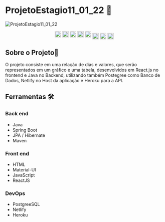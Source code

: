 # ProjetoEstagio11_01_22 📑

![ProjetoEstagio11_01_22 ](https://github.com/root-who/ProjetoEstagio11_01_22/blob/main/)

<p align="center">
<img height="20" alt="JAVA" src="https://img.shields.io/badge/-Java-007396?style=flat-square&logo=java"/>
<img height="20" alt="SPRINGBOOT" src="https://img.shields.io/badge/-Spring-6DB33F?style=flat-square&logo=spring&logoColor=white"/>
<img height="20" alt="JavaScript" src="https://img.shields.io/badge/JavaScript%20-%23F7DF1E.svg?logo=javascript&logoColor=black"/>
<img height="20" alt="REACT" src="https://img.shields.io/badge/-React%20-%2320232a.svg?&style=flat-square&logo=react&logoColor=%2361DAFB"/>
<img height="20" alt="Material-UI" src="https://img.shields.io/badge/Material--UI-0081CB?style=flat-square&logo=material-ui&logoColor=white"/>
<img height="20" align="center" alt="POSTGRES" src="https://img.shields.io/badge/-Postgresql-336791.svg?&style=flat-square&logo=postgresql&logoColor=white"/>
<img height="20" align="center" alt="NETLIFY" src="https://img.shields.io/badge/Netlify-00C7B7?style=for-the-badge&logo=netlify&logoColor=white"/>
<img height=20" align="center" alt="HEROKU" src="https://img.shields.io/badge/Heroku-430098?style=for-the-badge&logo=heroku&logoColor=white"/>
</p>

## Sobre o Projeto📖

O projeto consiste em uma relação de dias e valores, que serão representados em um gráfico e uma tabela, desenvolvidos em React.js no frontend e Java no Backend, utilizando também Postegree como Banco de Dados, Netlify no Host da aplicação e Heroku para a API.


## Ferramentas 🛠

### Back end

- Java
- Spring Boot
- JPA / Hibernate
- Maven

### Front end

 - HTML 
 - Material-UI
 - JavaScript
 - ReactJS

### DevOps

 - PostgreeSQL
 - Netlify
 - Heroku